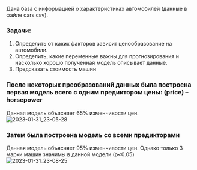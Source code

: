 Дана база с информацией о характеристиках автомобилей (данные в файле cars.csv).

### Задачи:
1. Определить от каких факторов зависит ценообразование на автомобили.
2. Определить, какие переменные важны для прогнозирования и насколько хорошо полученная модель описывает данные.
3. Предсказать стоимость машин
### После некоторых преобразований данных была построена первая модель всего с одним предиктором цены: (price) – horsepower
Данная модель объясняет 65% изменчивости цен.
![2023-01-31_23-05-28](https://user-images.githubusercontent.com/122619433/215870736-2175cf04-351a-4f15-8ba6-1137f8fa2f79.png)
### Затем была построена модель со всеми предикторами
Данная модель объясняет 95% изменчивости цен. Однако только 3 марки машин значимы в данной модели (p<0.05)
![2023-01-31_23-08-25](https://user-images.githubusercontent.com/122619433/215871353-5f956786-5a3c-4442-83fb-7b4152006268.png)
